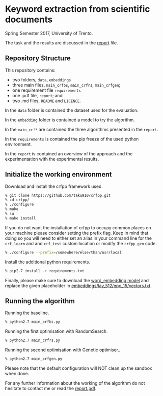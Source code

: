 #  Keyword extraction from scientific documents
Spring Semester 2017, University of Trento.

The task and the results are discussed in the [report](report.pdf) file.

## Repository Structure
This repository contains:
 - two folders, `data`, `embeddings` 
 - three main files, `main_crfbs`, `main_crfrs`, `main_crfgen`; 
 - one requirement file `requirements`
 - one .pdf file, `report`; and
 - two .md files, `README` and `LICENCE`.
 
In the `data` folder is contained the dataset used for the evaluation.

In the `embedding` folder is contained a model to try the algorithm.

In the `main_crf*` are contained the three algorithms presented in the `report`.
 
In the `requirements` is contained the pip freeze of the used python environment.
 
In the `report` is contained an overview of the approach and the experimentation with the experimental results.

## Initialize the working environment

Download and install the crfpp framework used.
```bash
% git clone https://github.com/taku910/crfpp.git
% cd crfpp/
% ./configure 
% make
% su
% make install
```
If you do not want the installation of crfpp to occupy common places on your machine please consider setting the prefix flag. Keep in mind that doing so you will need to either set an alias in your command line for the `crf_learn` and and `crf_test` custom location or modify the `crfpp_gen` code. 
```bash
% ./configure --prefix=/somewhere/else/than/usr/local
```

Install the additional python requirements.
```bash
% pip2.7 install -r requirements.txt
```

Finally, please make sure to download the [word_embedding model](https://drive.google.com/file/d/1ovsY-Ld4jWhMLJi70Jdcm2exPBpJaUBi/view?usp=sharing) and replace the given placeholder in [embeddings/lay_512/epo_15/vectors.txt](embeddings/lay_512/epo_15/vectors.txt).

## Running the algorithm 

Running the baseline.
```bash
% python2.7 main_crfbs.py
```

Running the first optimisation with RandomSearch.
```bash
% python2.7 main_crfrs.py
```

Running the second optimisation with Genetic optimiser..
```bash
% python2.7 main_crfgen.py
```

Please note that the default configuration will NOT clean up the sandbox when done.

For any further information about the working of the algorithm do not hesitate to contact me or read the [report.pdf](report.pdf).
